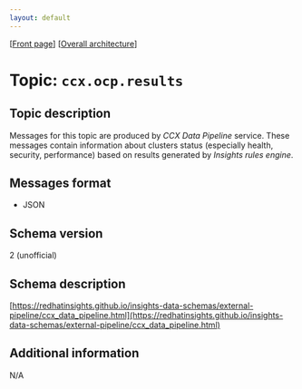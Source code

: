 ```yaml
---
layout: default
---
```

\[[Front page](../overall-architecture.html)\] \[[Overall architecture](../overall-architecture.html)\]



# Topic: `ccx.ocp.results`



## Topic description

Messages for this topic are produced by *CCX Data Pipeline* service. These
messages contain information about clusters status (especially health,
security, performance) based on results generated by *Insights rules engine*. 



## Messages format

* JSON



## Schema version

2 (unofficial)



## Schema description

[https://redhatinsights.github.io/insights-data-schemas/external-pipeline/ccx_data_pipeline.html](https://redhatinsights.github.io/insights-data-schemas/external-pipeline/ccx_data_pipeline.html)



## Additional information

N/A
